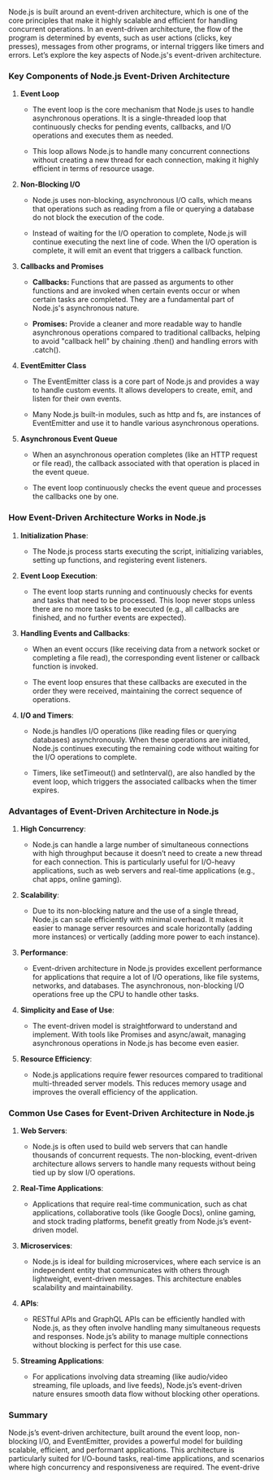 Node.js is built around an event-driven architecture, which is one of the core principles that make it highly scalable and efficient for handling concurrent operations. In an event-driven architecture, the flow of the program is determined by events, such as user actions (clicks, key presses), messages from other programs, or internal triggers like timers and errors. Let’s explore the key aspects of Node.js's event-driven architecture.

### Key Components of Node.js Event-Driven Architecture

1.  **Event Loop**
    
    *   The event loop is the core mechanism that Node.js uses to handle asynchronous operations. It is a single-threaded loop that continuously checks for pending events, callbacks, and I/O operations and executes them as needed.
        
    *   This loop allows Node.js to handle many concurrent connections without creating a new thread for each connection, making it highly efficient in terms of resource usage.
        
2.  **Non-Blocking I/O**
    
    *   Node.js uses non-blocking, asynchronous I/O calls, which means that operations such as reading from a file or querying a database do not block the execution of the code.
        
    *   Instead of waiting for the I/O operation to complete, Node.js will continue executing the next line of code. When the I/O operation is complete, it will emit an event that triggers a callback function.
        
3.  **Callbacks and Promises**
    
    *   **Callbacks:** Functions that are passed as arguments to other functions and are invoked when certain events occur or when certain tasks are completed. They are a fundamental part of Node.js's asynchronous nature.
        
    *   **Promises:** Provide a cleaner and more readable way to handle asynchronous operations compared to traditional callbacks, helping to avoid "callback hell" by chaining .then() and handling errors with .catch().
        
4.  **EventEmitter Class**
    
    *   The EventEmitter class is a core part of Node.js and provides a way to handle custom events. It allows developers to create, emit, and listen for their own events.
        
    *   Many Node.js built-in modules, such as http and fs, are instances of EventEmitter and use it to handle various asynchronous operations.
        
5.  **Asynchronous Event Queue**
    
    *   When an asynchronous operation completes (like an HTTP request or file read), the callback associated with that operation is placed in the event queue.
        
    *   The event loop continuously checks the event queue and processes the callbacks one by one.
        

### How Event-Driven Architecture Works in Node.js

1.  **Initialization Phase**:
    
    *   The Node.js process starts executing the script, initializing variables, setting up functions, and registering event listeners.
        
2.  **Event Loop Execution**:
    
    *   The event loop starts running and continuously checks for events and tasks that need to be processed. This loop never stops unless there are no more tasks to be executed (e.g., all callbacks are finished, and no further events are expected).
        
3.  **Handling Events and Callbacks**:
    
    *   When an event occurs (like receiving data from a network socket or completing a file read), the corresponding event listener or callback function is invoked.
        
    *   The event loop ensures that these callbacks are executed in the order they were received, maintaining the correct sequence of operations.
        
4.  **I/O and Timers**:
    
    *   Node.js handles I/O operations (like reading files or querying databases) asynchronously. When these operations are initiated, Node.js continues executing the remaining code without waiting for the I/O operations to complete.
        
    *   Timers, like setTimeout() and setInterval(), are also handled by the event loop, which triggers the associated callbacks when the timer expires.
        

### Advantages of Event-Driven Architecture in Node.js

1.  **High Concurrency**:
    
    *   Node.js can handle a large number of simultaneous connections with high throughput because it doesn’t need to create a new thread for each connection. This is particularly useful for I/O-heavy applications, such as web servers and real-time applications (e.g., chat apps, online gaming).
        
2.  **Scalability**:
    
    *   Due to its non-blocking nature and the use of a single thread, Node.js can scale efficiently with minimal overhead. It makes it easier to manage server resources and scale horizontally (adding more instances) or vertically (adding more power to each instance).
        
3.  **Performance**:
    
    *   Event-driven architecture in Node.js provides excellent performance for applications that require a lot of I/O operations, like file systems, networks, and databases. The asynchronous, non-blocking I/O operations free up the CPU to handle other tasks.
        
4.  **Simplicity and Ease of Use**:
    
    *   The event-driven model is straightforward to understand and implement. With tools like Promises and async/await, managing asynchronous operations in Node.js has become even easier.
        
5.  **Resource Efficiency**:
    
    *   Node.js applications require fewer resources compared to traditional multi-threaded server models. This reduces memory usage and improves the overall efficiency of the application.
        

### Common Use Cases for Event-Driven Architecture in Node.js

1.  **Web Servers**:
    
    *   Node.js is often used to build web servers that can handle thousands of concurrent requests. The non-blocking, event-driven architecture allows servers to handle many requests without being tied up by slow I/O operations.
        
2.  **Real-Time Applications**:
    
    *   Applications that require real-time communication, such as chat applications, collaborative tools (like Google Docs), online gaming, and stock trading platforms, benefit greatly from Node.js’s event-driven model.
        
3.  **Microservices**:
    
    *   Node.js is ideal for building microservices, where each service is an independent entity that communicates with others through lightweight, event-driven messages. This architecture enables scalability and maintainability.
        
4.  **APIs**:
    
    *   RESTful APIs and GraphQL APIs can be efficiently handled with Node.js, as they often involve handling many simultaneous requests and responses. Node.js’s ability to manage multiple connections without blocking is perfect for this use case.
        
5.  **Streaming Applications**:
    
    *   For applications involving data streaming (like audio/video streaming, file uploads, and live feeds), Node.js’s event-driven nature ensures smooth data flow without blocking other operations.
        

### Summary

Node.js’s event-driven architecture, built around the event loop, non-blocking I/O, and EventEmitter, provides a powerful model for building scalable, efficient, and performant applications. This architecture is particularly suited for I/O-bound tasks, real-time applications, and scenarios where high concurrency and responsiveness are required. The event-drive